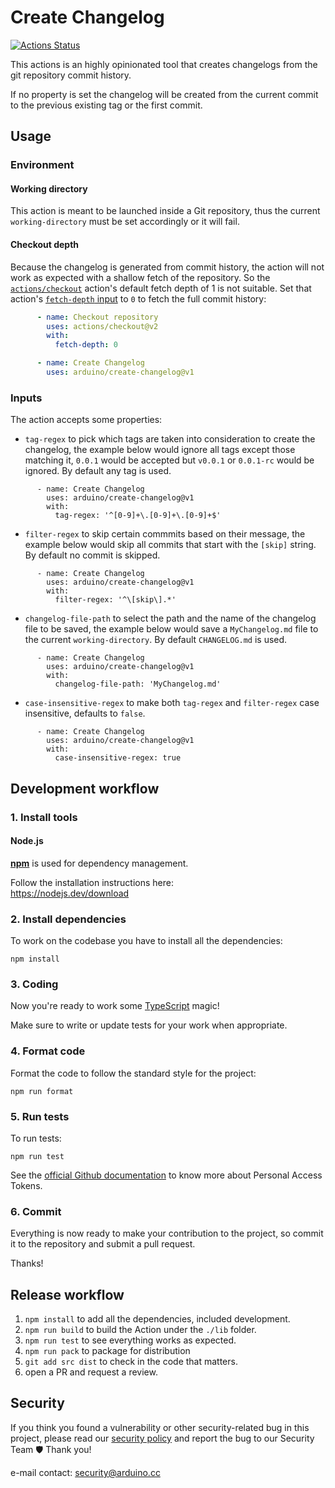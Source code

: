 # Create Changelog

[![Actions Status](https://github.com/arduino/create-changelog/workflows/Test%20Action/badge.svg)](https://github.com/arduino/create-changelog/actions)

This actions is an highly opinionated tool that creates changelogs from the git repository commit history.

If no property is set the changelog will be created from the current commit to the previous existing tag or the first commit.

## Usage

### Environment

#### Working directory

This action is meant to be launched inside a Git repository, thus the current `working-directory` must be set accordingly or it will fail.

#### Checkout depth

Because the changelog is generated from commit history, the action will not work as expected with a shallow fetch of the repository.
So the [`actions/checkout`](https://github.com/actions/checkout) action's default fetch depth of 1 is not suitable.
Set that action's [`fetch-depth` input](https://github.com/actions/checkout#fetch-all-history-for-all-tags-and-branches) to `0` to fetch the full commit history:

```yaml
      - name: Checkout repository
        uses: actions/checkout@v2
        with:
          fetch-depth: 0

      - name: Create Changelog
        uses: arduino/create-changelog@v1
```

### Inputs

The action accepts some properties:

- `tag-regex` to pick which tags are taken into consideration to create the changelog, the example below would ignore all tags except those matching it, `0.0.1` would be accepted but `v0.0.1` or `0.0.1-rc` would be ignored.
  By default any tag is used.

```
      - name: Create Changelog
        uses: arduino/create-changelog@v1
        with:
          tag-regex: '^[0-9]+\.[0-9]+\.[0-9]+$'
```

- `filter-regex` to skip certain commmits based on their message, the example below would skip all commits that start with the `[skip]` string.
  By default no commit is skipped.

```
      - name: Create Changelog
        uses: arduino/create-changelog@v1
        with:
          filter-regex: '^\[skip\].*'
```

- `changelog-file-path` to select the path and the name of the changelog file to be saved, the example below would save a `MyChangelog.md` file to the current `working-directory`.
  By default `CHANGELOG.md` is used.

```
      - name: Create Changelog
        uses: arduino/create-changelog@v1
        with:
          changelog-file-path: 'MyChangelog.md'
```

- `case-insensitive-regex` to make both `tag-regex` and `filter-regex` case insensitive, defaults to `false`.

```
      - name: Create Changelog
        uses: arduino/create-changelog@v1
        with:
          case-insensitive-regex: true
```

## Development workflow

### 1. Install tools

#### Node.js

[**npm**](https://www.npmjs.com/) is used for dependency management.

Follow the installation instructions here:<br />
https://nodejs.dev/download

### 2. Install dependencies

To work on the codebase you have to install all the dependencies:

```
npm install
```

### 3. Coding

Now you're ready to work some [TypeScript](https://www.typescriptlang.org/) magic!

Make sure to write or update tests for your work when appropriate.

### 4. Format code

Format the code to follow the standard style for the project:

```
npm run format
```

### 5. Run tests

To run tests:

```
npm run test
```

See the [official Github documentation][pat-docs] to know more about Personal Access Tokens.

### 6. Commit

Everything is now ready to make your contribution to the project, so commit it to the repository and submit a pull request.

Thanks!

## Release workflow

1. `npm install` to add all the dependencies, included development.
2. `npm run build` to build the Action under the `./lib` folder.
3. `npm run test` to see everything works as expected.
4. `npm run pack` to package for distribution
5. `git add src dist` to check in the code that matters.
6. open a PR and request a review.

[pat-docs]: https://docs.github.com/en/github/authenticating-to-github/creating-a-personal-access-token

## Security

If you think you found a vulnerability or other security-related bug in this project, please read our
[security policy](https://github.com/arduino/create-changelog/security/policy) and report the bug to our Security Team 🛡️
Thank you!

e-mail contact: security@arduino.cc
